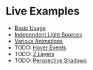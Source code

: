 # Live Examples

* [Basic Usage](https://kinseywk.github.io/zShadows/basic.html)
* [Independent Light Sources](https://kinseywk.github.io/zShadows/lights.html)
* [Various Animations](https://kinseywk.github.io/zShadows/lights.html)
* TODO: [Hover Events](https://kinseywk.github.io/zShadows/hover.html)
* TODO: [Z Layers](https://kinseywk.github.io/zShadows/zlayers.html)
* TODO: [Perspective Shadows](https://kinseywk.github.io/zShadows/perspective.html)
